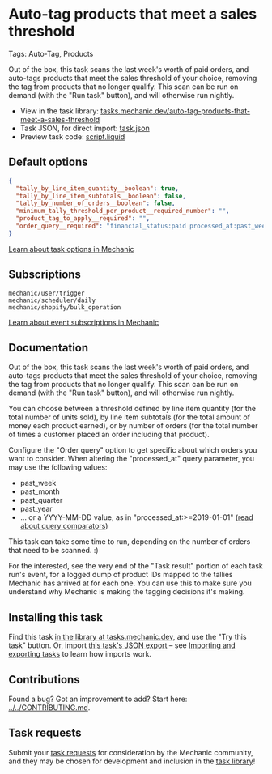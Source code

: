 # Auto-tag products that meet a sales threshold

Tags: Auto-Tag, Products

Out of the box, this task scans the last week's worth of paid orders, and auto-tags products that meet the sales threshold of your choice, removing the tag from products that no longer qualify. This scan can be run on demand (with the "Run task" button), and will otherwise run nightly.

* View in the task library: [tasks.mechanic.dev/auto-tag-products-that-meet-a-sales-threshold](https://tasks.mechanic.dev/auto-tag-products-that-meet-a-sales-threshold)
* Task JSON, for direct import: [task.json](../../tasks/auto-tag-products-that-meet-a-sales-threshold.json)
* Preview task code: [script.liquid](./script.liquid)

## Default options

```json
{
  "tally_by_line_item_quantity__boolean": true,
  "tally_by_line_item_subtotals__boolean": false,
  "tally_by_number_of_orders__boolean": false,
  "minimum_tally_threshold_per_product__required_number": "",
  "product_tag_to_apply__required": "",
  "order_query__required": "financial_status:paid processed_at:past_week"
}
```

[Learn about task options in Mechanic](https://learn.mechanic.dev/core/tasks/options)

## Subscriptions

```liquid
mechanic/user/trigger
mechanic/scheduler/daily
mechanic/shopify/bulk_operation
```

[Learn about event subscriptions in Mechanic](https://learn.mechanic.dev/core/tasks/subscriptions)

## Documentation

Out of the box, this task scans the last week's worth of paid orders, and auto-tags products that meet the sales threshold of your choice, removing the tag from products that no longer qualify. This scan can be run on demand (with the "Run task" button), and will otherwise run nightly.

You can choose between a threshold defined by line item quantity (for the total number of units sold), by line item subtotals (for the total amount of money each product earned), or by number of orders (for the total number of times a customer placed an order including that product).

Configure the "Order query" option to get specific about which orders you want to consider. When altering the "processed_at" query parameter, you may use the following values:

* past_week
* past_month
* past_quarter
* past_year
* ... or a YYYY-MM-DD value, as in "processed_at:>=2019-01-01" ([read about query comparators](https://help.shopify.com/en/api/getting-started/search-syntax#comparators))

This task can take some time to run, depending on the number of orders that need to be scanned. :)

For the interested, see the very end of the "Task result" portion of each task run's event, for a logged dump of product IDs mapped to the tallies Mechanic has arrived at for each one. You can use this to make sure you understand why Mechanic is making the tagging decisions it's making.

## Installing this task

Find this task [in the library at tasks.mechanic.dev](https://tasks.mechanic.dev/auto-tag-products-that-meet-a-sales-threshold), and use the "Try this task" button. Or, import [this task's JSON export](../../tasks/auto-tag-products-that-meet-a-sales-threshold.json) – see [Importing and exporting tasks](https://learn.mechanic.dev/core/tasks/import-and-export) to learn how imports work.

## Contributions

Found a bug? Got an improvement to add? Start here: [../../CONTRIBUTING.md](../../CONTRIBUTING.md).

## Task requests

Submit your [task requests](https://mechanic.canny.io/task-requests) for consideration by the Mechanic community, and they may be chosen for development and inclusion in the [task library](https://tasks.mechanic.dev/)!
